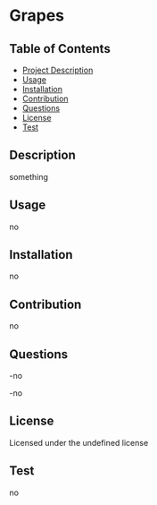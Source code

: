 
# Grapes

    
  
  ## Table of Contents
  - [Project Description](#description)
  - [Usage](#usage)
  - [Installation](#installation)
  - [Contribution](#contribution)
  - [Questions](#questions)
  - [License](#license)
  - [Test](#test)


  ## Description
  something

  ## Usage
  no

  ## Installation
  no

  ## Contribution
  no


  ## Questions
  -no

  -no

  
  ## License
  Licensed under the undefined license
  
  
  ## Test
  no


